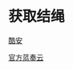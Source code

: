 # 获取结绳

[酷安](https://www.coolapk.com/apk/com.develop.s5droid)

[官方蓝奏云](https://scave.lanzous.com/iiZ6Ce5k20b)